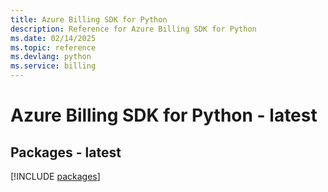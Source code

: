 ```yaml
---
title: Azure Billing SDK for Python
description: Reference for Azure Billing SDK for Python
ms.date: 02/14/2025
ms.topic: reference
ms.devlang: python
ms.service: billing
---
```

# Azure Billing SDK for Python - latest
## Packages - latest
[!INCLUDE [packages](billing-index.md)]